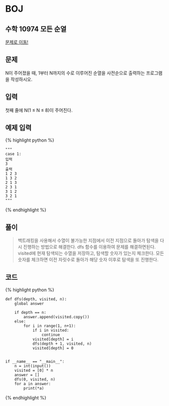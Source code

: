# BOJ

## 수학 10974 모든 순열
[문제로 이동!](https://www.acmicpc.net/problem/10974)

## 문제

N이 주어졌을 때, 1부터 N까지의 수로 이루어진 순열을 사전순으로 출력하는 프로그램을 작성하시오.

## 입력

첫째 줄에 N(1 ≤ N ≤ 8)이 주어진다. 

## 예제 입력

{% highlight python %}

    """
    case 1:
    입력
    3
    출력
    1 2 3
    1 3 2
    2 1 3
    2 3 1
    3 1 2
    3 2 1
    """
{% endhighlight %}

## 풀이
> 백트래킹을 사용해서 수열이 불가능한 지점에서 이전 지점으로 돌아가 탐색을 다시 진행하는 방법으로 해결한다. dfs 함수를 이용하여 문제를 해결하면된다. visited에 현재 탐색되는 수열을 저장하고, 탐색할 숫자가 있는지 체크한다.
> 모든 숫자를 체크하면 이전 자릿수로 돌아가 해당 숫자 이후로 탐색을 또 진행한다. 

## 코드

{% highlight python %}

    def dfs(depth, visited, n):
        global answer
    
        if depth == n:
            answer.append(visited.copy())
        else:
            for i in range(1, n+1):
                if i in visited:
                    continue
                visited[depth] = i
                dfs(depth + 1, visited, n)
                visited[depth] = 0
    
    
    if __name__ == "__main__":
        n = int(input())
        visited = [0] * n
        answer = []
        dfs(0, visited, n)
        for a in answer:
            print(*a)
{% endhighlight %}